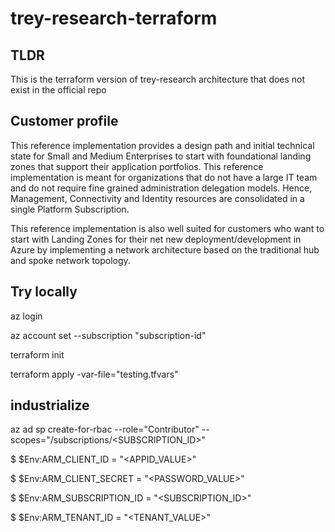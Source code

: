 # trey-research-terraform

## TLDR

This is the terraform version of trey-research architecture that does not exist in the official repo

## Customer profile

This reference implementation provides a design path and initial technical state for Small and Medium Enterprises to start with foundational landing zones that support their application portfolios. This reference implementation is meant for organizations that do not have a large IT team and do not require fine grained administration delegation models. Hence, Management, Connectivity and Identity resources are consolidated in a single Platform Subscription.

This reference implementation is also well suited for customers who want to start with Landing Zones for their net new deployment/development in Azure by implementing a network architecture based on the traditional hub and spoke network topology.

## Try locally

az login

az account set --subscription "subscription-id"

terraform init

terraform apply -var-file="testing.tfvars"

## industrialize

az ad sp create-for-rbac --role="Contributor" --scopes="/subscriptions/<SUBSCRIPTION_ID>"

$ $Env:ARM_CLIENT_ID = "<APPID_VALUE>"

$ $Env:ARM_CLIENT_SECRET = "<PASSWORD_VALUE>"

$ $Env:ARM_SUBSCRIPTION_ID = "<SUBSCRIPTION_ID>"

$ $Env:ARM_TENANT_ID = "<TENANT_VALUE>"
